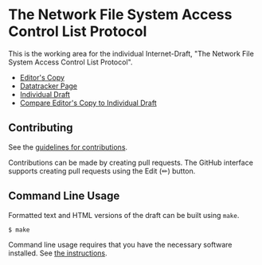 <!-- regenerate: on (set to off if you edit this file) -->

# The Network File System Access Control List Protocol

This is the working area for the individual Internet-Draft, "The Network File System Access Control List Protocol".

* [Editor's Copy](https://chucklever.github.io/i-d-nfs-acl/#go.draft-cel-nfsv4-nfs-acl.html)
* [Datatracker Page](https://datatracker.ietf.org/doc/draft-cel-nfsv4-nfs-acl)
* [Individual Draft](https://datatracker.ietf.org/doc/html/draft-cel-nfsv4-nfs-acl)
* [Compare Editor's Copy to Individual Draft](https://chucklever.github.io/i-d-nfs-acl/#go.draft-cel-nfsv4-nfs-acl.diff)


## Contributing

See the
[guidelines for contributions](https://github.com/chucklever/i-d-nfs-acl/blob/main/CONTRIBUTING.md).

Contributions can be made by creating pull requests.
The GitHub interface supports creating pull requests using the Edit (✏) button.


## Command Line Usage

Formatted text and HTML versions of the draft can be built using `make`.

```sh
$ make
```

Command line usage requires that you have the necessary software installed.  See
[the instructions](https://github.com/martinthomson/i-d-template/blob/main/doc/SETUP.md).

